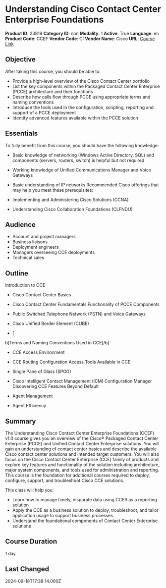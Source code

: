 # Understanding Cisco Contact Center Enterprise Foundations

**Product ID**: 23819
**Category ID**: nan
**Modality**: 1
**Active**: True
**Language**: en
**Product Code**: CCEF
**Vendor Code**: CI
**Vendor Name**: Cisco
**URL**: [Course Link](https://www.fastlaneus.com/course/cisco-ccef)

## Objective
After taking this course, you should be able to:



- Provide a high-level overview of the Cisco Contact Center portfolio
- List the key components within the Packaged Contact Center Enterprise (PCCE) architecture and their functions
- Describe how calls flow through PCCE using appropriate terms and naming conventions
- Introduce the tools used in the configuration, scripting, reporting and support of a PCCE deployment
- Identify advanced features available within the PCCE solution

## Essentials
To fully benefit from this course, you should have the following knowledge:



- Basic knowledge of networking (Windows Active Directory, SQL) and components (servers, routers, switch) is helpful but not required
- Working knowledge of Unified Communications Manager and Voice Gateways
- Basic understanding of IP networks
Recommended Cisco offerings that may help you meet these prerequisites:



- Implementing and Administering Cisco Solutions (CCNA)
- Understanding Cisco Collaboration Foundations (CLFNDU)

## Audience
- Account and project managers
- Business liaisons
- Deployment engineers
- Managers overseeing CCE deployments
- Technical sales

## Outline
Introduction to CCE



- Cisco Contact Center Basics
- Cisco Contact Center Fundamentals
Functionality of PCCE Components



- Public Switched Telephone Network (PSTN) and Voice Gateways
- Cisco Unified Border Element (CUBE)
- [

b]Terms and Naming Conventions Used in CCE[/b]



- CCE Access Environment
- CCE Routing Configuration
Access Tools Available in CCE



- Single Pane of Glass (SPOG)
- Cisco Intelligent Contact Management (ICM) Configuration Manager
Discovering CCE Features Beyond Default



- Agent Management
- Agent Efficiency

## Summary
The Understanding Cisco Contact Center Enterprise Foundations (CCEF) v1.0 course gives you an overview of the Cisco® Packaged Contact Center Enterprise (PCCE) and Unified Contact Center Enterprise solutions. You will gain an understanding of contact center basics and describe the available Cisco contact center solutions and intended target customers. You will also focus on the Cisco Contact Center Enterprise (CCE) family of products and explore key features and functionality of the solution including architecture, major system components, and tools used for administration and reporting. This course is the foundation for additional courses required to deploy, configure, support, and troubleshoot Cisco CCE solutions.

This class will help you:



- Learn how to manage timely, disparate data using CCER as a reporting solution
- Apply the CCE as a business solution to deploy, troubleshoot, and tailor application usage to support business processes.
- Understand the foundational components of Contact Center Enterprise solutions

## Course Duration
1 day

## Last Changed
2024-09-18T17:38:14.000Z
